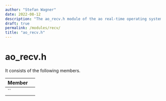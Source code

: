 ```yaml
---
author: "Stefan Wagner"
date: 2022-08-12
description: "The ao_recv.h module of the ao real-time operating system."
draft: true
permalink: /modules/recv/
title: "ao_recv.h"
---
```


# ao_recv.h

It consists of the following members.

| Member | |
|--------|-|
| `` | |


